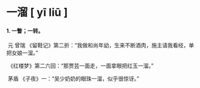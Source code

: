# 一溜   [ yī liū ]

#### 1. 一瞥；一转。

​	元 曾瑞 《留鞋记》第二折：“我做和尚年幼，生来不断酒肉，施主请我看经，单把女娘一溜。”

​	《红楼梦》第二六回：“那贾芸一面走，一面拿眼把红玉一溜。”

​	茅盾 《子夜》一：“吴少奶奶的眼珠一溜，似乎很惊讶。”